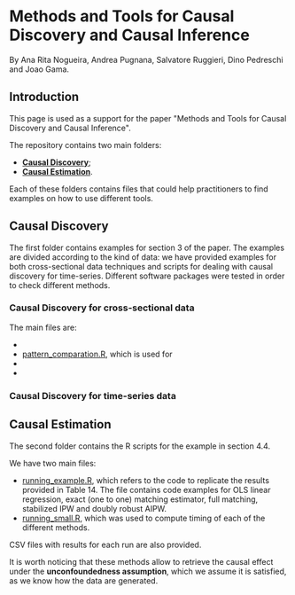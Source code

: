 # Methods and Tools for Causal Discovery and Causal Inference
By Ana Rita Nogueira, Andrea Pugnana, Salvatore Ruggieri, Dino Pedreschi and Joao Gama.

## Introduction

This page is used as a support for the paper "Methods and Tools for Causal Discovery and Causal Inference".

The repository contains two main folders:

* **[Causal Discovery](https://github.com/AnaRitaNogueira/Methods-and-Tools-for-Causal-Discovery-and-Causal-Inference/tree/main/3.%20Causal%20Discovery)**;
* **[Causal Estimation](https://github.com/AnaRitaNogueira/Methods-and-Tools-for-Causal-Discovery-and-Causal-Inference/tree/main/4.%20Causal%20Estimation)**.

Each of these folders contains files that could help practitioners to find examples on how to use different tools.

## Causal Discovery
The first folder contains examples for section 3 of the paper. The examples are divided according to the kind of data: we have provided examples for both cross-sectional data techniques and scripts for dealing with causal discovery for time-series. Different software packages were tested in order to check different methods.

### Causal Discovery for cross-sectional data
The main files are:

* []()
* [pattern_comparation.R](https://github.com/AnaRitaNogueira/Methods-and-Tools-for-Causal-Discovery-and-Causal-Inference/blob/main/3.%20Causal%20Discovery/3.1%20Finding%20causal%20relations%20in%20cross-sectional%20data/pattern%20comparation.R), which is used for 
*
*

### Causal Discovery for time-series data

## Causal Estimation
The second folder contains the R scripts for the example in section 4.4.

We have two main files:

* [running_example.R](https://github.com/AnaRitaNogueira/Methods-and-Tools-for-Causal-Discovery-and-Causal-Inference/blob/main/4.%20Causal%20Estimation/running_example.R), which refers to the code to replicate the results provided in Table 14. The file contains code examples for OLS linear regression, exact (one to one) matching estimator, full matching, stabilized IPW and doubly robust AIPW. 
* [running_small.R](https://github.com/AnaRitaNogueira/Methods-and-Tools-for-Causal-Discovery-and-Causal-Inference/blob/main/4.%20Causal%20Estimation/running_small.R), which was used to compute timing of each of the different methods.

CSV files with results for each run are also provided.

It is worth noticing that these methods allow to retrieve the causal effect under the **unconfoundedness assumption**, which we assume it is satisfied, as we know how the data are generated.

